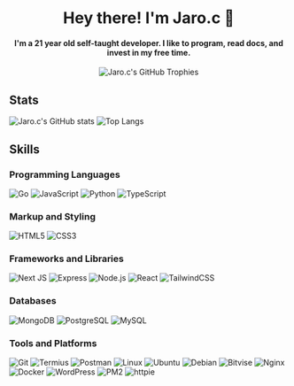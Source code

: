 <div align="center">
    <h1>Hey there! I'm Jaro.c 👋</h1>
    <h4>I'm a 21 year old self-taught developer. I like to program, read docs, and invest in my free time.</h4>
    <img src="https://github-profile-trophy.vercel.app/?username=Jaro-c&theme=darkhub" alt="Jaro.c's GitHub Trophies"/>
</div>

## Stats

![Jaro.c's GitHub stats](https://github-readme-stats.vercel.app/api?username=Jaro-c&show_icons=true&theme=dark)
![Top Langs](https://github-readme-stats.vercel.app/api/top-langs/?username=Jaro-c&layout=compact&theme=dark)

## Skills

### Programming Languages

![Go](https://img.shields.io/badge/go-%2300ADD8.svg?style=for-the-badge&logo=go&logoColor=white)
![JavaScript](https://img.shields.io/badge/javascript-%23323330.svg?style=for-the-badge&logo=javascript&logoColor=%23F7DF1E)
![Python](https://img.shields.io/badge/python-%233776AB.svg?style=for-the-badge&logo=python&logoColor=white)
![TypeScript](https://img.shields.io/badge/typescript-%23007ACC.svg?style=for-the-badge&logo=typescript&logoColor=white)

### Markup and Styling

![HTML5](https://img.shields.io/badge/html5-%23E34F26.svg?style=for-the-badge&logo=html5&logoColor=white)
![CSS3](https://img.shields.io/badge/css3-%231572B6.svg?style=for-the-badge&logo=css3&logoColor=white)

### Frameworks and Libraries

![Next JS](https://img.shields.io/badge/Next-black?style=for-the-badge&logo=next.js&logoColor=white)
![Express](https://img.shields.io/badge/express-%23404d59.svg?style=for-the-badge&logo=express&logoColor=%2361DAFB)
![Node.js](https://img.shields.io/badge/node.js-%2343853D.svg?style=for-the-badge&logo=node.js&logoColor=white)
![React](https://img.shields.io/badge/react-%2320232a.svg?style=for-the-badge&logo=react&logoColor=%2361DAFB)
![TailwindCSS](https://img.shields.io/badge/tailwindcss-%2338B2AC.svg?style=for-the-badge&logo=tailwind-css&logoColor=white)

### Databases

![MongoDB](https://img.shields.io/badge/mongodb-%2347A248.svg?style=for-the-badge&logo=mongodb&logoColor=white)
![PostgreSQL](https://img.shields.io/badge/postgresql-%23336791.svg?style=for-the-badge&logo=postgresql&logoColor=white)
![MySQL](https://img.shields.io/badge/mysql-%2300f.svg?style=for-the-badge&logo=mysql&logoColor=white)

### Tools and Platforms

![Git](https://img.shields.io/badge/git-%23F05033.svg?style=for-the-badge&logo=git&logoColor=white)
![Termius](https://img.shields.io/badge/termius-%23000000.svg?style=for-the-badge&logo=termius&logoColor=white)
![Postman](https://img.shields.io/badge/postman-%23FF6C37.svg?style=for-the-badge&logo=postman&logoColor=white)
![Linux](https://img.shields.io/badge/linux-%23FCC624.svg?style=for-the-badge&logo=linux&logoColor=black)
![Ubuntu](https://img.shields.io/badge/ubuntu-E95420?style=for-the-badge&logo=ubuntu&logoColor=white)
![Debian](https://img.shields.io/badge/debian-%23A81D33.svg?style=for-the-badge&logo=debian&logoColor=white)
![Bitvise](https://img.shields.io/badge/bitvise-%23000000.svg?style=for-the-badge&logo=bitvise&logoColor=white)
![Nginx](https://img.shields.io/badge/nginx-%23009639.svg?style=for-the-badge&logo=nginx&logoColor=white)
![Docker](https://img.shields.io/badge/docker-%230db7ed.svg?style=for-the-badge&logo=docker&logoColor=white)
![WordPress](https://img.shields.io/badge/wordpress-%23117AC9.svg?style=for-the-badge&logo=wordpress&logoColor=white)
![PM2](https://img.shields.io/badge/pm2-%2300AC84.svg?style=for-the-badge&logo=pm2&logoColor=white)
![httpie](https://img.shields.io/badge/httpie-%23000000.svg?style=for-the-badge&logo=httpie&logoColor=white)
